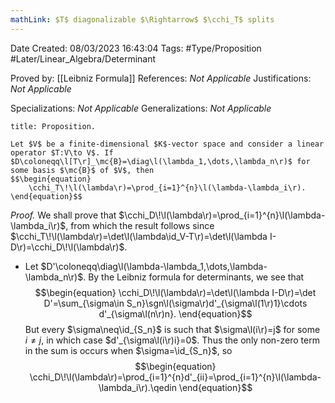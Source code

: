 ```yaml
---
mathLink: $T$ diagonalizable $\Rightarrow$ $\cchi_T$ splits
---
```


<div class="topSpace"></div>

Date Created: 08/03/2023 16:43:04
Tags: #Type/Proposition #Later/Linear_Algebra/Determinant

Proved by: [[Leibniz Formula]]
References: <i>Not Applicable</i>
Justifications: <i>Not Applicable</i>

Specializations: <i>Not Applicable</i>
Generalizations: <i>Not Applicable</i>

``` ad-Proposition
title: Proposition.

Let $V$ be a finite-dimensional $K$-vector space and consider a linear operator $T:V\to V$. If $D\coloneqq\l[T\r]_\mc{B}=\diag\l(\lambda_1,\dots,\lambda_n\r)$ for some basis $\mc{B}$ of $V$, then
$$\begin{equation}
    \cchi_T\!\l(\lambda\r)=\prod_{i=1}^{n}\l(\lambda-\lambda_i\r).
\end{equation}$$

```

<i>Proof.</i> We shall prove that $\cchi_D\!\l(\lambda\r)=\prod_{i=1}^{n}\l(\lambda-\lambda_i\r)$, from which the result follows since $\cchi_T\!\l(\lambda\r)=\det\l(\lambda\id_V-T\r)=\det\l(\lambda I-D\r)=\cchi_D\!\l(\lambda\r)$.
* Let $D'\coloneqq\diag\l(\lambda-\lambda_1,\dots,\lambda-\lambda_n\r)$. By the Leibniz formula for determinants, we see that
$$\begin{equation}
    \cchi_D\!\l(\lambda\r)=\det\l(\lambda I-D\r)=\det D'=\sum_{\sigma\in S_n}\sgn\l(\sigma\r)d'_{\sigma\l(1\r)1}\cdots d'_{\sigma\l(n\r)n}.
\end{equation}$$
But every $\sigma\neq\id_{S_n}$ is such that $\sigma\l(i\r)=j$ for some $i\neq j$, in which case $d'_{\sigma\l(i\r)i}=0$. Thus the only non-zero term in the sum is occurs when $\sigma=\id_{S_n}$, so
$$\begin{equation}
    \cchi_D\!\l(\lambda\r)=\prod_{i=1}^{n}d'_{ii}=\prod_{i=1}^{n}\l(\lambda-\lambda_i\r).\qedin
\end{equation}$$
